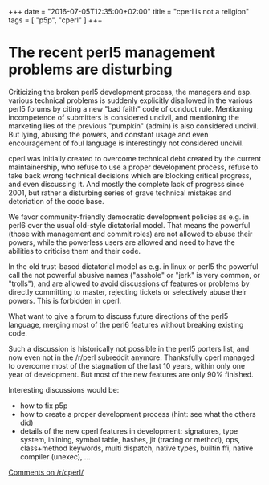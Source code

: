 +++
date = "2016-07-05T12:35:00+02:00"
title = "cperl is not a religion"
tags = [ "p5p", "cperl" ]
+++

# The recent perl5 management problems are disturbing

Criticizing the broken perl5 development process, the managers and esp. various technical problems is suddenly explicitly disallowed in the various perl5 forums by citing a new "bad faith" code of conduct rule. Mentioning incompetence of submitters is considered uncivil, and mentioning the marketing lies of the previous "pumpkin" (admin) is also considered uncivil. But lying, abusing the powers, and constant usage and even encouragement of foul language is interestingly not considered uncivil.

cperl was initially created to overcome technical debt created by the current maintainership, who refuse to use a proper development process, refuse to take back wrong technical decisions which are blocking critical progress, and even discussing it. And mostly the complete lack of progress since 2001, but rather a disturbing series of grave technical mistakes and detoriation of the code base.

We favor community-friendly democratic development policies as e.g. in perl6 over the usual old-style dictatorial model. That means the powerful (those with management and commit roles) are not allowed to abuse their powers, while the powerless users are allowed and need to have the abilities to criticise them and their code.

In the old trust-based dictatorial model as e.g. in linux or perl5 the powerful call the not powerful abusive names ("asshole" or "jerk" is very common, or "trolls"), and are allowed to avoid discussions of features or problems by directly committing to master, rejecting tickets or selectively abuse their powers. This is forbidden in cperl.

What want to give a forum to discuss future directions of the perl5 language, merging most of the perl6 features without breaking existing code.

Such a discussion is historically not possible in the perl5 porters list, and now even not in the /r/perl subreddit anymore. Thanksfully cperl managed to overcome most of the stagnation of the last 10 years, within only one year of development. But most of the new features are only 90% finished.

Interesting discussions would be:

* how to fix p5p
* how to create a proper development process (hint: see what the others did)
* details of the new cperl features in development:
  signatures, type system, inlining, symbol table, hashes, jit (tracing or method),
  ops, class+method keywords, multi dispatch, native types, builtin ffi, native compiler
  (unexec), ...

[Comments on /r/cperl/](https://www.reddit.com/r/cperl/comments/4folk1/cperl_is_not_a_religion/)
